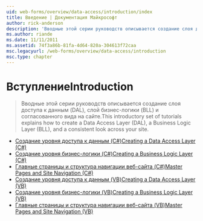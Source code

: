 ```yaml
---
uid: web-forms/overview/data-access/introduction/index
title: Введение | Документация Майкрософт
author: rick-anderson
description: 'Вводные этой серии руководств описывается создание слоя доступа к данным (DAL), слой бизнес-логики (BLL) и согласованного вида на сайте.'
ms.author: riande
ms.date: 11/11/2011
ms.assetid: 74f3a86b-81fa-4d64-820a-304613f72caa
msc.legacyurl: /web-forms/overview/data-access/introduction
msc.type: chapter
---
```

<a name="introduction"></a><span data-ttu-id="520d2-103">Вступление</span><span class="sxs-lookup"><span data-stu-id="520d2-103">Introduction</span></span>
====================
> <span data-ttu-id="520d2-104">Вводные этой серии руководств описывается создание слоя доступа к данным (DAL), слой бизнес-логики (BLL) и согласованного вида на сайте.</span><span class="sxs-lookup"><span data-stu-id="520d2-104">This introductory set of tutorials explains how to create a Data Access Layer (DAL), a Business Logic Layer (BLL), and a consistent look across your site.</span></span>


- [<span data-ttu-id="520d2-105">Создание уровня доступа к данным (C#)</span><span class="sxs-lookup"><span data-stu-id="520d2-105">Creating a Data Access Layer (C#)</span></span>](creating-a-data-access-layer-cs.md)
- [<span data-ttu-id="520d2-106">Создание уровня бизнес-логики (C#)</span><span class="sxs-lookup"><span data-stu-id="520d2-106">Creating a Business Logic Layer (C#)</span></span>](creating-a-business-logic-layer-cs.md)
- [<span data-ttu-id="520d2-107">Главные страницы и структура навигации веб-сайта (C#)</span><span class="sxs-lookup"><span data-stu-id="520d2-107">Master Pages and Site Navigation (C#)</span></span>](master-pages-and-site-navigation-cs.md)
- [<span data-ttu-id="520d2-108">Создание уровня доступа к данным (VB)</span><span class="sxs-lookup"><span data-stu-id="520d2-108">Creating a Data Access Layer (VB)</span></span>](creating-a-data-access-layer-vb.md)
- [<span data-ttu-id="520d2-109">Создание уровня бизнес-логики (VB)</span><span class="sxs-lookup"><span data-stu-id="520d2-109">Creating a Business Logic Layer (VB)</span></span>](creating-a-business-logic-layer-vb.md)
- [<span data-ttu-id="520d2-110">Главные страницы и структура навигации веб-сайта (VB)</span><span class="sxs-lookup"><span data-stu-id="520d2-110">Master Pages and Site Navigation (VB)</span></span>](master-pages-and-site-navigation-vb.md)
